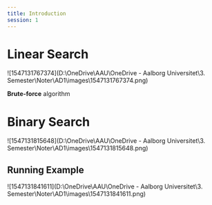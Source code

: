 ```yaml
---
title: Introduction
session: 1
---
```


# Linear Search

![1547131767374](D:\OneDrive\AAU\OneDrive - Aalborg Universitet\3. Semester\Noter\AD1\images\1547131767374.png)

**Brute-force** algorithm



# Binary Search

![1547131815648](D:\OneDrive\AAU\OneDrive - Aalborg Universitet\3. Semester\Noter\AD1\images\1547131815648.png)



## Running Example

![1547131841611](D:\OneDrive\AAU\OneDrive - Aalborg Universitet\3. Semester\Noter\AD1\images\1547131841611.png)